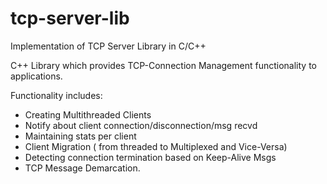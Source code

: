 # tcp-server-lib

Implementation of TCP Server Library in C/C++

C++ Library which provides TCP-Connection Management functionality to applications.

Functionality includes:
 - Creating Multithreaded Clients
 - Notify about client connection/disconnection/msg recvd
 - Maintaining stats per client
 - Client Migration ( from threaded to Multiplexed and Vice-Versa)
 - Detecting connection termination based on Keep-Alive Msgs
 - TCP Message Demarcation.